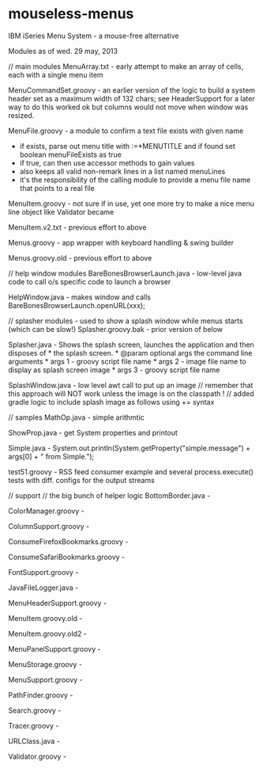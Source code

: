 mouseless-menus
===============

IBM iSeries Menu System - a mouse-free alternative

Modules as of wed. 29 may, 2013

// main modules
MenuArray.txt - early attempt to make an array of cells, each with a single menu item

MenuCommandSet.groovy -  an earlier version of the logic to build a system header set as a maximum width of 132 chars; see HeaderSupport for a later way to do this worked ok but columns would not move when window was resized.

MenuFile.groovy - a module to confirm a text file exists with given name
 -  if exists, parse out menu title with :=*MENUTITLE 
	and if found set boolean menuFileExists as true
 -  if true, can then use accessor methods to gain values
 -  also keeps all valid non-remark lines in a list named menuLines
 -  it's the responsibility of the calling module to provide a menu file name that points to a real file

MenuItem.groovy - not sure if in use, yet one more try to make a nice menu line object like Validator became

MenuItem.v2.txt - previous effort to above

Menus.groovy - app wrapper with keyboard handling & swing builder

Menus.groovy.old - previous effort to above


//  help window modules
BareBonesBrowserLaunch.java - low-level java code to call o/s specific code to launch a browser

HelpWindow.java - makes window and calls  BareBonesBrowserLaunch.openURL(xxx); 


// splasher modules - used to show a splash window while menus starts (which can be slow!)
Splasher.groovy.bak - prior version of below

Splasher.java - Shows the splash screen, launches the application and then disposes of
     * the splash screen.
     * @param optional args the command line arguments
     * 		args 1	-	groovy script file name
     * 		args 2	-	image file name to display as splash screen image
     * 		args 3	-	groovy script file name 

SplashWindow.java - low level awt call to put up an image 
// remember that this approach will NOT work unless the image is on the classpath !
// added gradle logic to include splash image as follows using += syntax

// samples
MathOp.java - simple arithmtic

ShowProp.java - get System properties and printout

Simple.java - System.out.println(System.getProperty("simple.message") + args[0] + " from Simple.");

test51.groovy - RSS feed consumer example and several process.execute() tests with diff. configs for the output streams


// support
//  the big bunch of helper logic
BottomBorder.java - 

ColorManager.groovy - 

ColumnSupport.groovy - 

ConsumeFirefoxBookmarks.groovy - 

ConsumeSafariBookmarks.groovy - 

FontSupport.groovy -

JavaFileLogger.java - 

MenuHeaderSupport.groovy - 

MenuItem.groovy.old - 

MenuItem.groovy.old2 - 

MenuPanelSupport.groovy - 

MenuStorage.groovy - 

MenuSupport.groovy - 

PathFinder.groovy - 

Search.groovy - 

Tracer.groovy - 

URLClass.java - 

Validator.groovy - 

